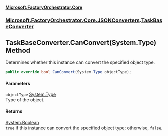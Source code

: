 #### [Microsoft.FactoryOrchestrator.Core](./Microsoft-FactoryOrchestrator-Core.md 'Microsoft.FactoryOrchestrator.Core')
### [Microsoft.FactoryOrchestrator.Core.JSONConverters](./Microsoft-FactoryOrchestrator-Core-JSONConverters.md 'Microsoft.FactoryOrchestrator.Core.JSONConverters').[TaskBaseConverter](./Microsoft-FactoryOrchestrator-Core-JSONConverters-TaskBaseConverter.md 'Microsoft.FactoryOrchestrator.Core.JSONConverters.TaskBaseConverter')
## TaskBaseConverter.CanConvert(System.Type) Method
Determines whether this instance can convert the specified object type.  
```csharp
public override bool CanConvert(System.Type objectType);
```
#### Parameters
<a name='Microsoft-FactoryOrchestrator-Core-JSONConverters-TaskBaseConverter-CanConvert(System-Type)-objectType'></a>
`objectType` [System.Type](https://docs.microsoft.com/en-us/dotnet/api/System.Type 'System.Type')  
Type of the object.  
  
#### Returns
[System.Boolean](https://docs.microsoft.com/en-us/dotnet/api/System.Boolean 'System.Boolean')  
`true` if this instance can convert the specified object type; otherwise, `false`.  
